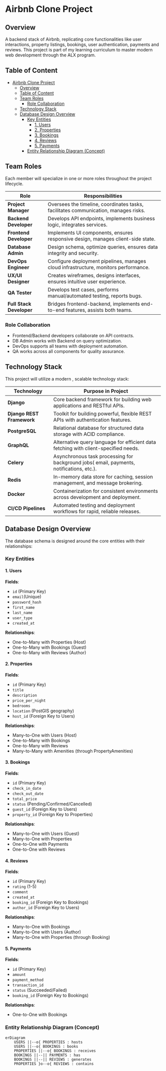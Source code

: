 # Airbnb Clone Project

## Overview

A backend stack of Airbnb, replicating core functionalities like user interactions,
property listings, bookings, user authentication, payments and reviews. This project is
part of my learning curriculum to master modern web development through the ALX program.

## Table of Content

- [Airbnb Clone Project](#airbnb-clone-project)
  - [Overview](#overview)
  - [Table of Content](#table-of-content)
  - [Team Roles](#team-roles)
    - [Role Collaboration](#role-collaboration)
  - [Technology Stack](#technology-stack)
  - [Database Design Overview](#database-design-overview)
    - [Key Entities](#key-entities)
      - [1. Users](#1-users)
      - [2. Properties](#2-properties)
      - [3. Bookings](#3-bookings)
      - [4. Reviews](#4-reviews)
      - [5. Payments](#5-payments)
    - [Entity Relationship Diagram (Concept)](#entity-relationship-diagram-concept)

## Team Roles

Each member will specialize in one or more roles throughout the project lifecycle.

|Role                                         |Responsibilities                        |
|---------------------------------------------|----------------------------------------|
|**Project Manager**                          |Oversees the timeline, coordinates tasks, facilitates communication, manages risks.|
|**Backend Developer**                        |Develops API endpoints, implements business logic, integrates services.|
|**Frontend Developer**                       |Implements UI components, ensures responsive design, manages client-side state.|
|**Database Admin**                           |Design schema, optimize queries, ensures data integrity and security.|
|**DevOps Engineer**                          |Configure deployment pipelines, manages cloud infrastructure, monitors performance.|
|**UX/UI Designer**                           |Creates wireframes, designs interfaces, ensures intuitive user experience.|
|**QA Tester**                                |Develops test cases, performs manual/automated testing, reports bugs.|
|**Full Stack Developer**                     |Bridges frontend-backend, implements end-to-end features, assists both teams.|

### Role Collaboration

- Frontend/Backend developers collaborate on API contracts.
- DB Admin works with Backend on query optimization.
- DevOps supports all teams with deployment automation.
- QA works across all components for quality assurance.

## Technology Stack

This project will utilize a modern , scalable technology stack:

|Technology                                   |Purpose in Project                      |
|---------------------------------------------|----------------------------------------|
|**Django**                                   |Core backend framework for building web applications and RESTful APIs.                      |
|**Django REST Framework**                    |Toolkit for building powerful, flexible REST APIs with authentication features.                      |
|**PostgreSQL**                               |Relational database for structured data storage with ACID compliance.                      |
|**GraphQL**                                  |Alternative query language for efficient data fetching with client-specified needs.                      |
|**Celery**                                   |Asynchronous task processing for background jobs( email, payments, notifications, etc.).                      |
|**Redis**                                    |In-memory data store for caching, session management, and message brokering.                      |
|**Docker**                                   |Containerization for consistent environments across development and deployment.                      |
|**CI/CD Pipelines**                          |Automated testing and deployment workflows for rapid, reliable releases.                      |

## Database Design Overview

The database schema is designed around the core entities with their relationships:

### Key Entities

#### 1. Users

**Fields**:

- `id` (Primary Key)
- `email`(Unique)
- `password_hash`
- `first_name`
- `last_name`
- `user_type`
- `created_at`

**Relationships**:

- One-to-Many with Properties (Host)
- One-to-Many with Bookings (Guest)
- One-to-Many with Reviews (Author)

#### 2. Properties

**Fields**:

- `id` (Primary Key)
- `title`
- `description`
- `price_per_night`
- `bedrooms`
- `location` (PostGIS geography)
- `host_id` (Foreign Key to Users)

**Relationships**:

- Many-to-One with Users (Host)
- One-to-Many with Bookings
- One-to-Many with Reviews
- Many-to-Many with Amenities (through PropertyAmenities)

#### 3. Bookings

**Fields**:

- `id` (Primary Key)
- `check_in_date`
- `check_out_date`
- `total_price`
- `status` (Pending/Confirmed/Cancelled)
- `guest_id` (Foreign Key to Users)
- `property_id` (Foreign Key to Properties)

**Relationships**:

- Many-to-One with Users (Guest)
- Many-to-One with Properties
- One-to-One with Payments
- One-to-One with Reviews

#### 4. Reviews

**Fields**:

- `id` (Primary Key)
- `rating` (1-5)
- `comment`
- `created_at`
- `booking_id` (Foreign Key to Bookings)
- `author_id` (Foreign Key to Users)

**Relationships**:

- Many-to-One with Bookings
- Many-to-One with Users (Author)
- Many-to-One with Properties (through Booking)

#### 5. Payments

**Fields**:

- `id` (Primary Key)
- `amount`
- `payment_method`
- `transaction_id`
- `status` (Succeeded/Failed)
- `booking_id` (Foreign Key to Bookings)

**Relationships**:

- One-to-One with Bookings

### Entity Relationship Diagram (Concept)

```mermaid
erDiagram
    USERS ||--o{ PROPERTIES : hosts
    USERS ||--o{ BOOKINGS : books
    PROPERTIES ||--o{ BOOKINGS : receives
    BOOKINGS ||--|| PAYMENTS : has
    BOOKINGS ||--|| REVIEWS : generates
    PROPERTIES }o--o{ REVIEWS : contains
